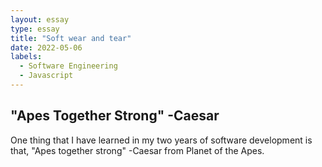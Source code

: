 ```yaml
---
layout: essay
type: essay
title: "Soft wear and tear"
date: 2022-05-06
labels:
  - Software Engineering
  - Javascript
---
```


## "Apes Together Strong" -Caesar

One thing that I have learned in my two years of software development is that, "Apes together strong" -Caesar from Planet of the Apes. 
